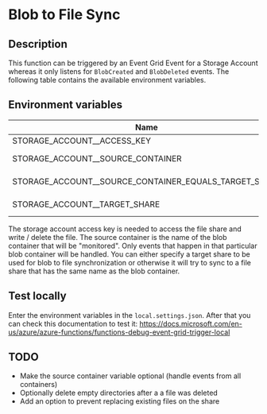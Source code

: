 Blob to File Sync
=================

## Description

This function can be triggered by an Event Grid Event for a Storage Account whereas it only
listens for `BlobCreated` and `BlobDeleted` events. The following table contains the available
environment variables.

## Environment variables

| Name                                                  |   Description       | Required  |
|-------------------------------------------------------|---------------------|-----------|
| STORAGE_ACCOUNT__ACCESS_KEY                           | Access Key          | &check;   |
| STORAGE_ACCOUNT__SOURCE_CONTAINER                     | Source container    | &check;   |
| STORAGE_ACCOUNT__SOURCE_CONTAINER_EQUALS_TARGET_SHARE | source = target?    |           |
| STORAGE_ACCOUNT__TARGET_SHARE                         | Target share        |           |

The storage account access key is needed to access the file share and write / delete the file.
The source container is the name of the blob container that will be "monitored". Only events that
happen in that particular blob container will be handled. You can either specify a target share
to be used for blob to file synchronization or otherwise it will try to sync to a file share that
has the same name as the blob container.

## Test locally
Enter the environment variables in the `local.settings.json`. After that you can check this
documentation to test it: https://docs.microsoft.com/en-us/azure/azure-functions/functions-debug-event-grid-trigger-local

## TODO
- Make the source container variable optional (handle events from all containers)
- Optionally delete empty directories after a a file was deleted
- Add an option to prevent replacing existing files on the share